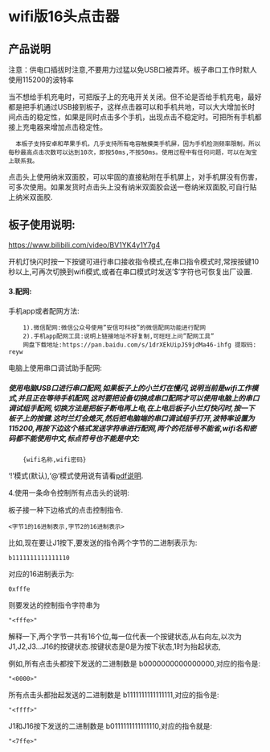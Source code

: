 # wifi版16头点击器

## 产品说明
注意：供电口插拔时注意,不要用力过猛以免USB口被弄坏。板子串口工作时默人使用115200的波特率

当不想给手机充电时，可把版子上的充电开关关闭。但不论是否给手机充电，最好都是把手机通过USB接到板子，这样点击器可以和手机共地，可以大大增加长时间点击的稳定性，如果是同时点击多个手机，出现点击不稳定时。可把所有手机都接上充电器来增加点击稳定性。

      本板子支持安卓和苹果手机，几乎支持所有电容触摸类手机屏，因为手机检测频率限制，所以每秒最高点击次数可以达到10次，即按50ms,不按50ms。使用过程中有任何问题，可以在淘宝上联系我。
点击头上使用纳米双面胶，可以牢固的直接粘附在手机屏上，对手机屏没有伤害，可多次使用。如果发货时点击头上没有纳米双面胶会送一卷纳米双面胶,可自行贴上纳米双面胶.

## 板子使用说明:
https://www.bilibili.com/video/BV1YK4y1Y7g4

开机灯快闪时按一下按键可进行串口接收指令模式,在串口指令模式时,常按按键10秒以上,可再次切换到wifi模式,或者在串口模式时发送’$’字符也可恢复出厂设置.

#### 3.配网:
手机app或者配网方法:
```
	1).微信配网:微信公众号使用”安信可科技”的微信配网功能进行配网
	2).手机app配网工具:说明上链接地址不好复制,可旺旺上问”配网工具”
	网盘下载地址:https://pan.baidu.com/s/1drXEkUipJS9jdMa46-ihfg 提取码: reyw
```
电脑上使用串口调试助手配网:


##### 使用电脑USB口进行串口配网,如果板子上的小兰灯在慢闪,说明当前是wifi工作模式,并且正在等待手机配网,这时要把设备切换成串口配网才可以使用电脑上的串口调试组手配网,切换方法是把板子断电再上电,在上电后板子小兰灯快闪时,按一下板子上的按键.这时兰灯会熄灭,然后把电脑端的串口调试组手打开,波特率设置为115200,再按下边这个格式发送字符串进行配网,两个的花括号不能省,wifi名和密码都不能使用中文,标点符号也不能是中文:
    
```
    {wifi名称,wifi密码}
```


‘!’模式(默认),‘@‘模式使用说有请看[pdf说明](https://gitee.com/login?redirect_to_url=http%3A%2F%2Fgitee.com%2Fwoodcol%2Fwifi-16-head-clicker%2Fraw%2Fmaster%2Fwifi%25E7%2582%25B9%25E5%2587%25BB%25E5%2599%25A8%25E8%25AF%25B4%25E6%2598%258E.pdf).

4.使用一条命令控制所有点击头的说明:

板子接一种下边格式的点击控制指令.
```
<字节1的16进制表示,字节2的16进制表示>
```

比如,现在要让J1按下,要发送的指令两个字节的二进制表示为:

```
b1111111111111110
```
对应的16进制表示为:
```
0xfffe
```
则要发达的控制指令字符串为
```
"<fffe>"
```

解释一下,两个字节一共有16个位,每一位代表一个按键状态,从右向左,以次为J1,J2,J3...J16的按键状态.按键状态是0是为按下状态,1时为抬起状态,

例如,所有点击头都按下发送的二进制数是 b0000000000000000,对应的指令是:
```
"<0000>"
```
所有点击头都抬起发送的二进制数是 b1111111111111111,对应的指令是:
```
"<ffff>"
```
J1和J16按下发送的二进制数是 b0111111111111110,对应的指令就是:
```
"<7ffe>"
```

